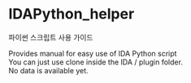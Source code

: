 # IDAPython_helper
	
파이썬 스크립트 사용 가이드

Provides manual for easy use of IDA Python script<br>
You can just use clone inside the IDA / plugin folder.<br>
No data is available yet.<br>

